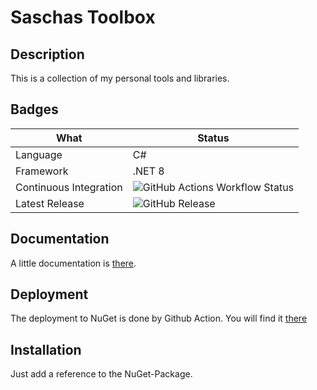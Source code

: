 # Saschas Toolbox

## Description
This is a collection of my personal tools and libraries.
 
## Badges

|What|Status|
|---|---|
|Language|C#|
|Framework|.NET 8|
|Continuous Integration|![GitHub Actions Workflow Status](https://img.shields.io/github/actions/workflow/status/saigkill/SaschasToolbox/dotnet.yml)|
|Latest Release|![GitHub Release](https://img.shields.io/github/v/release/saigkill/SaschasToolbox)|

## Documentation
A little documentation is [there](https://github.com/saigkill/SaschasToolbox/wiki).

## Deployment
The deployment to NuGet is done by Github Action. You will find it [there](https://www.nuget.org/packages/SaschaManns.SaschasToolbox/)

## Installation
Just add a reference to the NuGet-Package.
